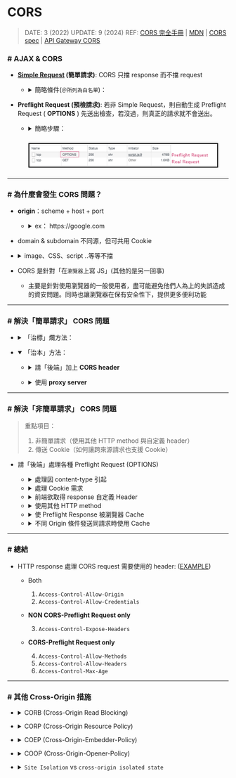 ###### <!-- 收起 -->

<style> 
.imgBox{
  display: flex; 
  flex-direction: column; 
  margin: 5%; 
  justify-content: center;
  border: 2px solid black;
}
</style>

<!--  style  -->

<!-- ref -->

[mdn]: https://developer.mozilla.org/zh-TW/docs/Web
[cors 完全手冊]: https://blog.huli.tw/2021/02/19/cors-guide-1/
[cors spec]: https://fetch.spec.whatwg.org/#http-cors-protocol
[simple request]: https://developer.mozilla.org/zh-TW/docs/Web/HTTP/CORS#%E7%B0%A1%E5%96%AE%E8%AB%8B%E6%B1%82
[把 fetch mode 設成 no-cors]: https://stackoverflow.com/questions/43262121/trying-to-use-fetch-and-pass-in-mode-no-cors/43268098
[origin]: #為什麼會發生-cors-問題
[res.header]: http://expressjs.com/en/api.html#res.set
[example]: #解決非簡單請求-cors-問題
[2.2.1 - cors-safelisted method]: https://fetch.spec.whatwg.org/#cors-safelisted-method
[2.2.2. - cors-safelisted request-header]: https://fetch.spec.whatwg.org/#cors-safelisted-request-header
[使用 cors 與 cache 時的注意事項]: https://blog.huli.tw/2021/02/19/cors-guide-4/#使用-cors-與-cache-時的注意事項
[api gateway cors]: https://docs.aws.amazon.com/zh_tw/apigateway/latest/developerguide/how-to-cors-console.html

# CORS

> DATE: 3 (2022)
> UPDATE: 9 (2024)
> REF: [CORS 完全手冊] | [MDN] | [CORS spec] | [API Gateway CORS]

### # AJAX & CORS

- **[Simple Request] (簡單請求)**: CORS 只擋 response 而不擋 request

  <!-- 簡略條件 -->

  - <details close>
    <summary>簡略條件(<code>＠所列為白名單</code>)：</summary>

    <!-- 使用基本方法 -->

    - <details close>
      <summary>使用基本方法</summary>

      - `GET`
      - `POST`
      - `HEAD`

      > [2.2.1 - CORS-safelisted method]

      </details>

    <!-- 無自訂的 header -->

    - <details close>
      <summary>無自訂的 header</summary>

      - `accept`
      - `accept-language`
      - `content-language`
      - `content-type`

      > [2.2.2. - CORS-safelisted request-header]

      </details>

    <!-- Content-Type 三選一 -->

    - <details close>
      <summary>Content-Type 三選一</summary>

      - `application/x-www-form-urlencoded`
      - `multipart/form-data`
      - `text/plain`

      </details>

    </details>

- **Preflight Request (預檢請求)**: 若非 Simple Request，則自動生成 Preflight Request ( **OPTIONS** ) 先送出檢查，若沒過，則真正的請求就不會送出。

  <!-- 簡略步驟： -->

  - <details close>
    <summary>簡略步驟：</summary>

    1. 瀏覽器自動生成兩個 Header：

    ```
    ex.
    Access-Control-Request-Headers: content-type
    Access-Control-Request-Method: POST
    ```

    2. 以 OPTIONS 方式發出請求

    </details>

  <div class="imgBox" >
    <img src="../image/CORS/Preflight%20Request.png" alt="Discussion_array.png" />
  </div>

---

### # 為什麼會發生 CORS 問題？

<!-- origin：scheme + host + port -->

- **origin**：scheme + host + port

  <!-- ex： https://google.com -->

  - <details close>
    <summary>ex： https://google.com</summary>

    - 名詞：
      - scheme：`https`
      - host：`google.com`
      - port：若沒有指定，預設 http：80, https：443
    - 同源： `https://google.com & https://google.com/api`
    - 不同源：
      1. `https://google.com & http://google.com`
      2. `https://google.com & https://google.com：3000`
      3. `https://google.com & https://api.google.com`
         **(domain & subdomain 不同源，可共用 Cookie)**
      4. `https://api.google.com & https://data.google.com`

    </details>

<!-- domain & subdomain 不同源，但可共用 Cookie -->

- domain & subdomain 不同源，但可共用 Cookie

<!-- image、CSS、script ..等等不擋 -->

- <details close><summary>image、CSS、script ..等等不擋</summary>

  - 載入後只有瀏覽器知道內容 (無法用程式讀取)
    --> 無法把結果外傳
    --> 較無資料外洩問題

  </details>

<!-- CORS 是針對「在 瀏覽器 上寫 JS」(其他的是另一回事) -->

- CORS 是針對「在`瀏覽器`上寫 JS」(其他的是另一回事)

  - 主要是針對使用瀏覽器的一般使用者，盡可能避免他們人為上的失誤造成的資安問題。同時也讓瀏覽器在保有安全性下，提供更多便利功能

---

### # 解決「簡單請求」 CORS 問題

<!-- 「治標」爛方法： -->

- <details close>
  <summary>「治標」爛方法：</summary>

  - 關掉瀏覽器的安全性設置
  - [把 fetch mode 設成 no-cors]：
    我發 request 給 no-cors header 的資源，我不要 response
    --> 絕對沒有 response
  - 不要用 AJAX 拿資料 (用 JSONP, JSON with Padding) - JSONP: script 標籤 - AJAX: XMLHttpRequest 或是 fetch

  </details>

<!-- 「治本」方法： -->

- <details open>
  <summary>「治本」方法：</summary>

  <!-- 請「後端」加上 CORS header -->

  - <details close>
    <summary>請「後端」加上 <b>CORS header</b></summary>

    - 設定 `Access-Control-Allow-Origin`
    - 只能設定一個 [origin] 或是 全部 ( \* )。多個需動態設定。

    > REF： [res.header]>

    ```
    res.header('Access-Control-Allow-Origin', <ORIGIN || '*'>)
    ```

    </details>

  <!-- 使用 proxy server -->

  - <details close>
    <summary>使用 <b>proxy server</b></summary>

    - 用 proxy server 幫你加上 CORS header
    - 因為 CORS 只發生在`前端`跟後端要資料的情況（proxy server 跟 server 之間不會產生 CORS）

    </details>

  </details>

---

### # 解決「非簡單請求」 CORS 問題

> 重點項目：
>
> 1. 非簡單請求（使用其他 HTTP method 與自定義 header）
> 2. 傳送 Cookie（如何讓跨來源請求也支援 Cookie）

- 請「後端」處理各種 Preflight Request (OPTIONS)

  <!-- 處理因 content-type 引起 -->

  - <details close>
    <summary>處理因 content-type 引起</summary>

    - 設定 `Access-Control-Allow-Headers`，除了：
      - application/x-www-form-urlencoded
      - multipart/form-data
      - text/plain

    ***

    > REF： [res.header] | <[ORIGIN]>

    ```
    app.options('/form', (req, res) => {
      res.header('Access-Control-Allow-Origin', <ORIGIN || '*'>)
      res.header('Access-Control-Allow-Headers', 'content-type')
      res.end()
    })
    ```

    </details>

  <!-- 處理 Cookie 需求 -->

  - <details close>
    <summary>處理 Cookie 需求</summary>

    - 跨來源請求，預設不會帶上 Cookie
    - Client 加入 `credentials: 'include'`
    - Server 設定 `Access-Control-Allow-Credentials` 為 true
    - `Access-Control-Allow-Origin` 不能是 \*，要指定 [origin]

    ***

    > REF： [res.header] | <[ORIGIN]>

    ```
    app.post('/form', (req, res) => {
      res.header('Access-Control-Allow-Origin', <ORIGIN>)
      res.header('Access-Control-Allow-Credentials', true)
    })

    app.options('/form', (req, res) => {
      res.header('Access-Control-Allow-Origin', <ORIGIN>)
      res.header('Access-Control-Allow-Credentials', true)
      res.header('Access-Control-Allow-Headers', 'content-type, X-App-Version')
      res.end()
    })
    ```

    </details>

  <!-- 前端欲取得 response 自定義 Header -->

  - <details close>
    <summary>前端欲取得 response 自定義 Header</summary>

    - 設定 `Access-Control-Expose-Headers` (將該 Header 暴露)

    ***

    > REF： [res.header] | <[ORIGIN]>

    ```
    app.get('/', (req, res) => {
      res.header('X-List-Version', '1.3')
      res.header('Access-Control-Allow-Origin', <ORIGIN || '*'>)
      res.header('Access-Control-Expose-Headers', 'X-List-Version')
    })
    ```

    </details>

  <!-- 使用其他 HTTP method -->

  - <details close>
    <summary>使用其他 HTTP method</summary>

    - 設定 `Access-Control-Allow-Methods` (除了 GET、HEAD、POST)

    ***

    > REF： [res.header] | <[ORIGIN]>

    ```
    app.options('/form', (req, res) => {
      res.header('Access-Control-Allow-Origin', <ORIGIN || '*'>)
      res.header('Access-Control-Allow-Methods', 'PATCH')
      res.end()
    })
    ```

    </details>

  <!-- 使 Preflight Response 被瀏覽器 Cache -->

  - <details close>
    <summary>使 Preflight Response 被瀏覽器 Cache</summary>

    - 設定 `Access-Control-Max-Age` 的秒數，單位-秒

    ***

    > REF： [res.header] | <[ORIGIN]>

    ```
    app.options('/form', (req, res) => {
      res.header('Access-Control-Allow-Origin', <ORIGIN || '*'>)
      res.header('Access-Control-Max-Age', 300)
      res.end()
    })
    ```

    </details>

  <!-- 不同 Origin 條件發送同請求時使用 Cache -->

  - <details close>
    <summary>不同 Origin 條件發送同請求時使用 Cache</summary>

    - 例如 `<img>` 與 `js fetch` 都對同一個來源發送 CORS Request
    - 方法 1: 設定 `Vary: Origin` ，針對不同 Origin 分辨 Cache
    - 方法 2: `<img>` 加上 `crossorigin="anonymous"`，使其帶上 Origin
    - 淮：Vary header 也要看防火牆有沒有通的樣子

    ***

    > REF： [res.header] | <[ORIGIN]> | [使用 CORS 與 Cache 時的注意事項]

    ```
    app.options('/form', (req, res) => {
      res.header('Access-Control-Allow-Origin', <ORIGIN || '*'>)
      res.header('Access-Control-Max-Age', 300)
      Vary: Origin
      res.end()
    })
    ```

    </details>

---

### # 總結

- HTTP response 處理 CORS request 需要使用的 header: ([EXAMPLE])

  - Both

    1. `Access-Control-Allow-Origin`
    2. `Access-Control-Allow-Credentials`

  - **NON CORS-Preflight Request only**

    3. `Access-Control-Expose-Headers`

  - **CORS-Preflight Request only**

    4. `Access-Control-Allow-Methods`
    5. `Access-Control-Allow-Headers`
    6. `Access-Control-Max-Age`

---

### # 其他 Cross-Origin 措施

<!-- CORB (Cross-Origin Read Blocking) -->

- <details close>
  <summary>CORB (Cross-Origin Read Blocking)</summary>

  - 起因：為了避免 Spectre 攻擊

  - 行為特性

    - 瀏覽器內建的機制
    - 判斷 `MIME Type` 與 `HTML tag` 是否相符，不合理則不會載入 render process (EX. `<img> 不能載入 JSON`)

      - 可透過 `Content-Type` 或 `MIME Sniffing` 判斷 `MIME Type`
      - `MIME Sniffing`：瀏覽器預先載入該檔案的前面小部分 (約 256, 512 byte) 來判斷 `MIME Type`

    - 主要想保護 HTML、XML、JSON，不讓被載入到跨來源的 render process，就不會被 Spectre 攻擊

  - 推薦做法

    - 用以下方式關閉瀏覽器的 `MIME Sniffing`
    - res header 設置 `X-Content-Type-Options: nosniff`，並將所有 `Content-Type` 都設定正確

  - 其他補充

    - `Spectre`：攻擊某些`預先執行`行為造成的儲存在 cache、memory 等的資料

  </details>

<!-- CORP (Cross-Origin Resource Policy) -->

- <details close>
  <summary>CORP (Cross-Origin Resource Policy)</summary>

  - 行為特性

    - 行為類似於「資源版的 CORS」
    - 用來設定哪些 origin 可以下載該資源
    - 透過 `<img>` 等標籤下載資源，也受 CORP 限制

  - `Cross-Origin-Resource-Policy`

    - `same-origin`
    - `same-site`
    - `cross-origin`

  - 其他補充

    - 可搭配判斷是否 client 是透過各 browser 而來

  </details>

<!-- COEP (Cross-Origin-Embedder-Policy) -->

- <details close>
  <summary>COEP (Cross-Origin-Embedder-Policy)</summary>

  - 行為特性

    - 指定是否一定要設定 CORP

  - `Cross-Origin-Embedder-Policy`

    - `require-corp`：設定後，強迫所有資源都必須設定 CORP
    - `unsafe-none`

  </details>

<!-- COOP (Cross-Origin-Opener-Policy) -->

- <details close>
  <summary>COOP (Cross-Origin-Opener-Policy)</summary>

  - 行為特性

    - 用來設定能使用 `window.open`、`iframe` 的 origin 範圍限制

  - `Cross-Origin-Opener-Policy`

    - `unsafe-none`：可以隨便使用，但只限於 `window.location`、`window.close()` 等方法
    - `same-origin`：開啟與被開啟者都必須有設定一樣的 COOP
    - `same-origin-allow-popups`：只要求 same-origin，而不要求被開啟者的 COOP 設定
    - `same-origin-plus-coep`

  </details>

<!-- `Site Isolation` vs `cross-origin isolated state` -->

- <details close>
  <summary><code>Site Isolation</code> vs <code>cross-origin isolated state</code></summary>

  <!-- Site Isolation -->

  - <details close>
    <summary>Site Isolation</summary>

    - 在 browser 設定，預設通常是開啟

    - 確保 same site 才能用同一個 process

      - 不同分頁，同 origin 也可能只開一個 process

    </details>

  <!-- cross-origin isolated state -->

  - <details close>
    <summary>cross-origin isolated state</summary>

    - 由 server 設定

      - `Cross-Origin-Embedder-Policy: require-corp`
      - `Cross-Origin-Opener-Policy: same-origin`

    - 確保 same-origin 才能用同一個 browsing context group (BCG)

      - BCG 範圍更小，同 BCG 一定同 process
      - 同 BCG 才能共用 memory

    </details>

  </details>
